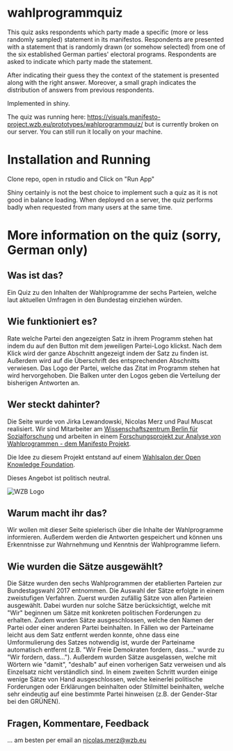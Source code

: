 # wahlprogrammquiz

This quiz asks respondents which party made a specific (more or less randomly sampled) statement in its manifestos. 
Respondents are presented with a statement that is randomly drawn (or somehow selected) from one of the six established German parties' electoral programs. 
Respondents are asked to indicate which party made the statement. 

After indicating their guess they the context of the statement is presented along with the right answer. 
Moreover, a small graph indicates the distribution of answers from previous respondents.

Implemented in shiny.

The quiz was running here: https://visuals.manifesto-project.wzb.eu/prototypes/wahlprogrammquiz/ but is currently broken on our server. You can still run it locally on your machine. 

# Installation and Running

Clone repo, open in rstudio and Click on "Run App"

Shiny certainly is not the best choice to implement such a quiz as it is not good in balance loading. When deployed on a server, the quiz performs badly when requested from many users at the same time. 


# More information on the quiz (sorry, German only)

## Was ist das?

Ein Quiz zu den Inhalten der Wahlprogramme der sechs Parteien, welche laut aktuellen Umfragen in den Bundestag einziehen würden. 

## Wie funktioniert es?

Rate welche Partei den angezeigten Satz in ihrem Programm stehen hat indem du auf den Button mit dem jeweiligen Partei-Logo klickst. Nach dem Klick wird der ganze Abschnitt angezeigt indem der Satz zu finden ist. Außerdem wird auf die Überschrift des entsprechenden Abschnitts verwiesen. Das Logo der Partei, welche das Zitat im Programm stehen hat wird hervorgehoben. Die Balken unter den Logos geben die Verteilung der bisherigen Antworten an. 

## Wer steckt dahinter?

Die Seite wurde von Jirka Lewandowski, Nicolas Merz und Paul Muscat realisiert. Wir sind Mitarbeiter am [Wissenschaftszentrum Berlin für Sozialforschung](https://www.wzb.eu) und arbeiten in einem [Forschungsprojekt zur Analyse von Wahlprogrammen - dem Manifesto Projekt](https://manifesto-project.wzb.eu). 

Die Idee zu diesem Projekt entstand auf einem [Wahlsalon der Open Knowledge Foundation](https://okfn.de/blog/2017/04/wahlsalons/).

Dieses Angebot ist politisch neutral. 

![WZB Logo](/images/wzb-logo.png)

## Warum macht ihr das?

Wir wollen mit dieser Seite spielerisch über die Inhalte der Wahlprogramme informieren. Außerdem werden die Antworten gespeichert und können uns Erkenntnisse zur Wahrnehmung und Kenntnis der Wahlprogramme liefern. 

## Wie wurden die Sätze ausgewählt?

Die Sätze wurden den sechs Wahlprogrammen der etablierten Parteien zur Bundestagswahl 2017 entnommen. Die Auswahl der Sätze erfolgte in einem zweistufigen Verfahren. Zuerst wurden zufällig Sätze von allen Parteien ausgewählt. Dabei wurden nur solche Sätze berücksichtigt, welche mit "Wir" beginnen um Sätze mit konkreten politischen Forderungen zu erhalten. Zudem wurden Sätze ausgeschlossen, welche den Namen der Partei oder einer anderen Partei beinhalten. In Fällen wo der Parteiname leicht aus dem Satz entfernt werden konnte, ohne dass eine Umformulierung des Satzes notwendig ist, wurde der Parteiname automatisch entfernt (z.B. "Wir Freie Demokraten fordern, dass..." wurde zu "Wir fordern, dass..."). Außerdem wurden Sätze ausgelassen, welche mit Wörtern wie "damit", "deshalb" auf einen vorherigen Satz verweisen und als Einzelsatz nicht verständlich sind. In einem zweiten Schritt wurden einige wenige Sätze von Hand ausgeschlossen, welche keinerlei politische Forderungen oder Erklärungen beinhalten oder Stilmittel beinhalten, welche sehr eindeutig auf eine bestimmte Partei hinweisen (z.B. der Gender-Star bei den GRÜNEN).

## Fragen, Kommentare, Feedback

... am besten per email an [nicolas.merz@wzb.eu](mailto:nicolas.merz@wzb.eu)
